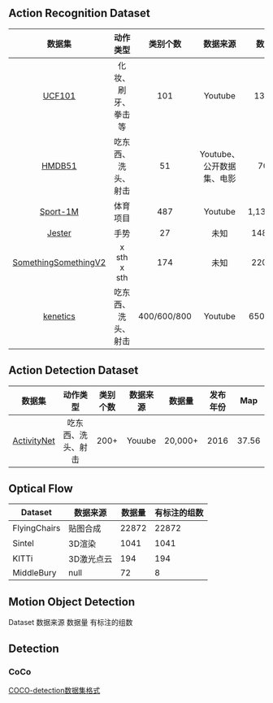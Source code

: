 ## Action Recognition Dataset
| 数据集 | 动作类型 | 类别个数 | 数据来源 | 数据量 | 发布年份 | 精度 |
|:----:|:------:|:------:|:------:|:------:|:------:|:------:|
|[UCF101](https://www.crcv.ucf.edu/data/UCF101.php) | 化妆、刷牙、拳击等 | 101 | Youtube | 13,320 | 2012 | 98.69% |
|[HMDB51](https://serre-lab.clps.brown.edu/resource/hmdb-a-large-human-motion-database/) | 吃东西、洗头、射击 | 51 | Youtube、公开数据集、电影 | 7000 | 2011 | 85.1% |
|[Sport-1M](https://cs.stanford.edu/people/karpathy/deepvideo/) | 体育项目 | 487 | Youtube | 1,133,158  | 2014 | 75.5% |
|[Jester](https://20bn.com/datasets/jester) | 手势 | 27 | 未知 | 148,092 | 2018 | 97.4% |
|[SomethingSomethingV2](https://20bn.com/datasets/something-something) | x sth x sth | 174 | 未知 | 220,847 | 2018 | 69.6% |
|[kenetics](https://deepmind.com/research/open-source/kinetics) | 吃东西、洗头、射击 | 400/600/800 | Youtube | 650,000+ | 2020 | 84.9% |


## Action Detection Dataset
| 数据集 | 动作类型 | 类别个数 | 数据来源 | 数据量 | 发布年份 | Map |
|:----:|:------:|:------:|:------:|:------:|:------:|:------:|
|[ActivityNet](http://activity-net.org/) | 吃东西、洗头、射击 | 200+ | Youube | 20,000+ | 2016 | 37.56 |


## Optical Flow
Dataset | 数据来源 | 数据量 | 有标注的组数
--------|------|-----|-------
FlyingChairs | 贴图合成 | 22872 | 22872
Sintel | 3D渲染 | 1041 | 1041
KITTi | 3D激光点云 | 194 | 194
MiddleBury | null | 72 | 8

## Motion Object Detection

Dataset  数据来源  数据量  有标注的组数


## Detection
### CoCo
[COCO-detection数据集格式](https://blog.csdn.net/u011627998/article/details/103070302)

